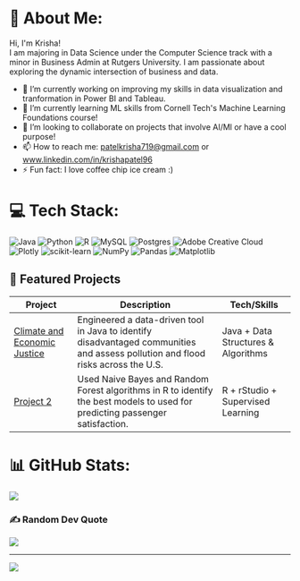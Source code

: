 # 💫 About Me:
Hi, I'm Krisha!<br>I am majoring in Data Science under the Computer Science track with a minor in Business Admin at Rutgers University. I am passionate about exploring the dynamic intersection of business and data.
- 🔭 I’m currently working on improving my skills in data visualization and tranformation in Power BI and Tableau.  
- 🌱 I’m currently learning ML skills from Cornell Tech's Machine Learning Foundations course!
- 👯 I’m looking to collaborate on projects that involve AI/Ml or have a cool purpose!
- 📫 How to reach me: patelkrisha719@gmail.com or www.linkedin.com/in/krishapatel96
- ⚡ Fun fact: I love coffee chip ice cream :)


# 💻 Tech Stack:
![Java](https://img.shields.io/badge/java-%23ED8B00.svg?style=for-the-badge&logo=openjdk&logoColor=white) ![Python](https://img.shields.io/badge/python-3670A0?style=for-the-badge&logo=python&logoColor=ffdd54) ![R](https://img.shields.io/badge/r-%23276DC3.svg?style=for-the-badge&logo=r&logoColor=white) ![MySQL](https://img.shields.io/badge/mysql-4479A1.svg?style=for-the-badge&logo=mysql&logoColor=white) ![Postgres](https://img.shields.io/badge/postgres-%23316192.svg?style=for-the-badge&logo=postgresql&logoColor=white) ![Adobe Creative Cloud](https://img.shields.io/badge/Adobe%20Creative%20Cloud-DA1F26.svg?style=for-the-badge&logo=Adobe%20Creative%20Cloud&logoColor=white) ![Plotly](https://img.shields.io/badge/Plotly-%233F4F75.svg?style=for-the-badge&logo=plotly&logoColor=white) ![scikit-learn](https://img.shields.io/badge/scikit--learn-%23F7931E.svg?style=for-the-badge&logo=scikit-learn&logoColor=white) ![NumPy](https://img.shields.io/badge/numpy-%23013243.svg?style=for-the-badge&logo=numpy&logoColor=white) ![Pandas](https://img.shields.io/badge/pandas-%23150458.svg?style=for-the-badge&logo=pandas&logoColor=white) ![Matplotlib](https://img.shields.io/badge/Matplotlib-%23ffffff.svg?style=for-the-badge&logo=Matplotlib&logoColor=black)

## 📂 Featured Projects

| Project | Description | Tech/Skills |
|--------|-------------|------|
| [Climate and Economic Justice](https://github.com/krisha-patel1/Climate-and-Econ-Justice) | Engineered a data-driven tool in Java to identify disadvantaged communities and assess pollution and flood risks across the U.S.| Java + Data Structures & Algorithms |
| [Project 2](https://github.com/krisha-patel1/airline_satisfaction) | Used Naive Bayes and Random Forest algorithms in R to identify the best models to used for predicting passenger satisfaction. | R + rStudio + Supervised Learning |


# 📊 GitHub Stats:

![](https://github-readme-stats.vercel.app/api/top-langs/?username=krisha-patel1&theme=dark&hide_border=false&include_all_commits=false&count_private=false&layout=compact)

### ✍️ Random Dev Quote
![](https://quotes-github-readme.vercel.app/api?type=horizontal&theme=radical)

---
[![](https://visitcount.itsvg.in/api?id=krisha-patel1&icon=0&color=0)](https://visitcount.itsvg.in)

<!-- Proudly created with GPRM ( https://gprm.itsvg.in ) -->
